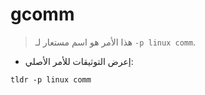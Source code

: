 # gcomm

> هذا الأمر هو اسم مستعار لـ `-p linux comm`.

- إعرض التوثيقات للأمر الأصلي:

`tldr -p linux comm`
